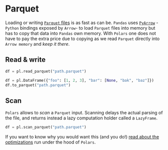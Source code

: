 # Parquet

Loading or writing [`Parquet` files](https://parquet.apache.org/) is as fast as can be.
`Pandas` uses [`PyArrow`](https://arrow.apache.org/docs/python/) -`Python` bindings exposed by `Arrow`- to load `Parquet` files into memory but has to copy that data into `Pandas` own memory.
With `Polars` one does not have to pay the extra price due to copying as we read `Parquet` directly into `Arrow memory` and *keep it there*.

## Read & write

```python
df = pl.read_parquet("path.parquet")
```

```python
df = pl.DataFrame({"foo": [1, 2, 3], "bar": [None, "bak", "baz"]})
df.to_parquet("path.parquet")
```

## Scan

`Polars` allows to *scan* a `Parquet` input.
Scanning delays the actual parsing of the file, and returns instead a lazy computation holder called a `LazyFrame`.

```python
df = pl.scan_parquet("path.parquet")
```

If you want to know why you would want this (and you do!) [read about the optimizations](../../optimizations/intro.md) run under the hood of `Polars`.
